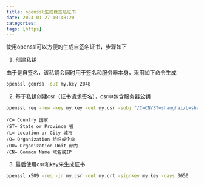 ```yaml
---
title: openssl生成自签名证书
date: 2024-01-27 10:48:20
categories:
tags: [https]
---
```


使用openssl可以方便的生成自签名证书，步骤如下

1. 创建私钥

由于是自签名，该私钥会同时用于签名和服务器本身，采用如下命令生成

```bash
openssl genrsa -out my.key 2048
```

2. 基于私钥创建csr（证书请求签名），csr中包含服务器公钥

```bash
openssl req -new -key my.key -out my.csr -subj "/C=CN/ST=shanghai/L=shanghai/O=example/OU=it/CN=domain1/CN=domain2"
```

```
/C= Country 国家
/ST= State or Province 省
/L= Location or City 城市
/O= Organization 组织或企业
/OU= Organization Unit 部门
/CN= Common Name 域名或IP
```

3. 最后使用csr和key来生成证书

```bash
openssl x509 -req -in my.csr -out my.crt -signkey my.key -days 3650
```

